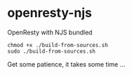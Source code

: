 # openresty-njs
OpenResty with NJS bundled

```shell
chmod +x ./build-from-sources.sh
sudo ./build-from-sources.sh
```

Get some patience, it takes some time ...